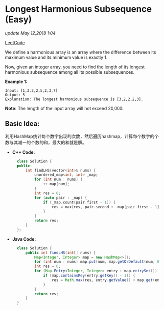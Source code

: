 # Longest Harmonious Subsequence \(Easy\)

_update May 12,2018 1:04_

[LeetCode](https://leetcode.com/problems/longest-harmonious-subsequence/description/)

We define a harmonious array is an array where the difference between its maximum value and its minimum value is exactly 1.

Now, given an integer array, you need to find the length of its longest harmonious subsequence among all its possible subsequences.

**Example 1:**

```text
Input: [1,3,2,2,5,2,3,7]
Output: 5
Explanation: The longest harmonious subsequence is [3,2,2,2,3].
```

**Note:** The length of the input array will not exceed 20,000.

## Basic Idea:

利用HashMap统计每个数字出现的次数，然后遍历hashmap，计算每个数字的个数与其减一的个数的和，最大的和就是解。

* **C++ Code:**

  ```cpp
    class Solution {
    public:
        int findLHS(vector<int>& nums) {
            unordered_map<int, int> _map;
            for (int num : nums) {
                ++_map[num];
            }
            int res = 0;
            for (auto pair : _map) {
                if (_map.count(pair.first - 1)) {
                    res = max(res, pair.second + _map[pair.first - 1]);
                }
            }
            return res;
        }
    };
  ```

* **Java Code:**

  ```java
    class Solution {
        public int findLHS(int[] nums) {
            Map<Integer, Integer> map = new HashMap<>();
            for (int num : nums) map.put(num, map.getOrDefault(num, 0) + 1);
            int res = 0;
            for (Map.Entry<Integer, Integer> entry : map.entrySet()) {
                if (map.containsKey(entry.getKey() - 1)) {
                    res = Math.max(res, entry.getValue() + map.get(entry.getKey() - 1));
                }
            }
            return res;
        }
    }
  ```

